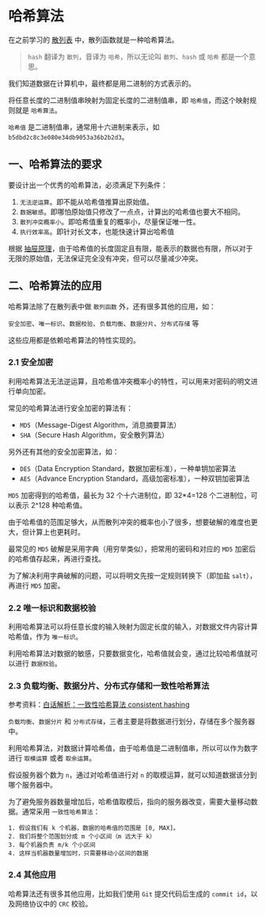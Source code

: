 # 哈希算法

在之前学习的 [散列表](11-散列表.md) 中，散列函数就是一种哈希算法。

> `hash` 翻译为 `散列`，音译为 `哈希`，所以无论叫 `散列`、`hash` 或 `哈希` 都是一个意思。

我们知道数据在计算机中，最终都是用二进制的方式表示的。

将任意长度的二进制值串映射为固定长度的二进制值串，即 `哈希值`，而这个映射规则就是 `哈希算法`。

`哈希值` 是二进制值串，通常用十六进制来表示，如 `b5dbd2c8c3e080e34db9053a36b2b2d3`。

## 一、哈希算法的要求

要设计出一个优秀的哈希算法，必须满足下列条件：

1. `无法逆运算`。即不能从哈希值推算出原始值。
2. `数据敏感`。即哪怕原始值只修改了一点点，计算出的哈希值也要大不相同。
3. `散列冲突概率小`。即哈希值重复的概率小，尽量保证唯一性。
4. `执行效率高`。即针对长文本，也能快速计算出哈希值

根据 [抽屉原理](https://baike.baidu.com/item/%E6%8A%BD%E5%B1%89%E5%8E%9F%E7%90%86/233776?fr=aladdin)，由于哈希值的长度固定且有限，能表示的数据也有限，所以对于无限的原始值，无法保证完全没有冲突，但可以尽量减少冲突。

## 二、哈希算法的应用

哈希算法除了在散列表中做 `散列函数` 外，还有很多其他的应用，如：

`安全加密`、`唯一标识`、`数据校验`、`负载均衡`、`数据分片`、`分布式存储` 等

这些应用都是依赖哈希算法的特性实现的。

### 2.1 安全加密

利用哈希算法无法逆运算，且哈希值冲突概率小的特性，可以用来对密码的明文进行单向加密。

常见的哈希算法进行安全加密的算法有：

* `MD5`（Message-Digest Algorithm，消息摘要算法）
* `SHA`（Secure Hash Algorithm，安全散列算法）

另外还有其他的安全加密算法，如：

* `DES`（Data Encryption Standard，数据加密标准），一种单钥加密算法
* `AES`（Advance Encryption Standard，高级加密标准），一种双钥加密算法

`MD5` 加密得到的哈希值，最长为 32 个十六进制位，即 32*4=128 个二进制位，可以表示 2^128 种哈希值。

由于哈希值的范围足够大，从而散列冲突的概率也小了很多，想要破解的难度也更大，但计算上也更耗时。

最常见的 `MD5` 破解是采用字典（用穷举类似），把常用的密码和对应的 `MD5` 加密后的哈希值存起来，再进行查找。

为了解决利用字典破解的问题，可以将明文先按一定规则转换下（即加盐 `salt`），再进行 `MD5` 加密。

### 2.2 唯一标识和数据校验

利用哈希算法可以将任意长度的输入映射为固定长度的输入，对数据文件内容计算哈希值，作为 `唯一标识`。

利用哈希算法对数据的敏感，只要数据变化，哈希值就会变，通过比较哈希值就可以进行 `数据校验`。

### 2.3 负载均衡、数据分片、分布式存储和一致性哈希算法

参考资料：[白话解析：一致性哈希算法 consistent hashing](http://www.zsythink.net/archives/1182)

`负载均衡`、`数据分片` 和 `分布式存储`，三者主要是将数据进行划分，存储在多个服务器中。

利用哈希算法，对数据计算哈希值，由于哈希值是二进制值串，所以可以作为数字进行 `取模运算` 或者 `取余运算`。

假设服务器个数为 `n`，通过对哈希值进行对 `n` 的取模运算，就可以知道数据该分到哪个服务器中。

为了避免服务器数量增加后，哈希值取模后，指向的服务器改变，需要大量移动数据。通常采用 `一致性哈希算法`：

```
1. 假设我们有 k 个机器，数据的哈希值的范围是 [0, MAX]。
2. 我们将整个范围划分成 m 个小区间（m 远大于 k）
3. 每个机器负责 m/k 个小区间
4. 这样当机器数量增加时，只需要移动小区间的数据
```

### 2.4 其他应用

哈希算法还有很多其他应用，比如我们使用 `Git` 提交代码后生成的 `commit id`，以及网络协议中的 `CRC` 校验。